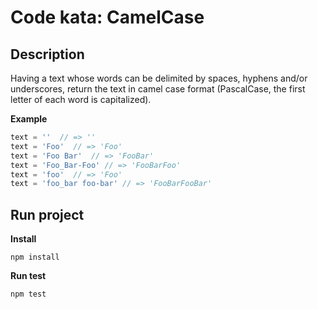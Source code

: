 # Code kata: CamelCase


## Description

Having a text whose words can be delimited by spaces, hyphens and/or underscores, return the text in camel case format (PascalCase, the first letter of each word is capitalized).
 

__Example__

``` js
text = ''  // => ''
text = 'Foo'  // => 'Foo'
text = 'Foo Bar'  // => 'FooBar'
text = 'Foo_Bar-Foo' // => 'FooBarFoo'
text = 'foo'  // => 'Foo'
text = 'foo_bar foo-bar' // => 'FooBarFooBar'
```

## Run project

__Install__

    npm install

__Run test__

    npm test
